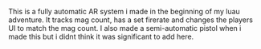 This is a fully automatic AR system i made in the beginning of my luau adventure.
It tracks mag count, has a set firerate and changes the players UI to match the mag count.
I also made a semi-automatic pistol when i made this but i didnt think it was significant to add here.
